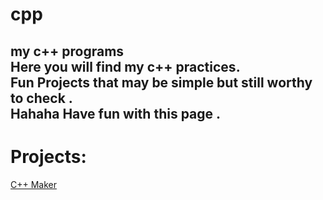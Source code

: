# cpp
 my c++ programs <br/>
 Here you will find my c++ practices. <br/>
 Fun Projects that may be simple but still worthy to check . <br/>
 Hahaha Have fun with this page . <br/>
 ---
# Projects: 
 [C++ Maker](https://github.com/Nokakoch/cpp/tree/c%2B%2Bmaker)
